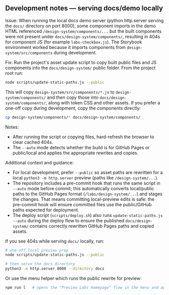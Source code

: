 ## Development notes — serving docs/demo locally

Issue: When running the local docs demo server (python http.server serving the `docs/` directory on port 8000), some component imports in the demo HTML referenced `/design-system/components/...` but the built components were not present under `docs/design-system/components/`, resulting in 404s for component JS (for example `labs-checkbox.js`). The Storybook environment worked because it imports components from `design-system/src/components` during development.

Fix: Run the project's asset update script to copy built public files and JS components into the `docs/design-system/` public folder. From the project root run:

```bash
node scripts/update-static-paths.js --public
```

This will copy `design-system/src/components/*.js` to `design-system/components/` and then copy those into `docs/design-system/components/`, along with token CSS and other assets. If you prefer a one-off copy during development, copy the components directly:

```bash
cp design-system/components/* docs/design-system/components/
```

Notes:
- After running the script or copying files, hard-refresh the browser to clear cached 404s.
- The `--auto` mode detects whether the build is for GitHub Pages or public/local and applies the appropriate rewrites and copies.

Additional context and guidance:
- For local development, prefer `--public` so asset paths are rewritten for a local `python3 -m http.server` preview (paths like `/design-system/...`).
- The repository includes a pre-commit hook that runs the same script in `--auto` mode before commit; this automatically converts local/public paths to the GitHub Pages format (`/labs/design-system/...`) and stages the changes. That means committing local-preview edits is safe: the pre-commit hook will ensure committed files use the public/GitHub paths expected for deployment.
- The deploy script (`scripts/deploy.sh`) also runs `update-static-paths.js --auto` during the deploy flow to ensure the published `docs/design-system/` contains correctly rewritten GitHub Pages paths and copied assets.

If you see 404s while serving `docs/` locally, run:

```bash
# one-off local preview prep
node scripts/update-static-paths.js --public

# then serve the docs directory
python3 -m http.server 8000 --directory docs
```

Or use the menu helper which runs the public rewrite for preview:

```bash
npm run l   # opens the "Preview Labs Homepage" flow in the menu and applies --public
```

